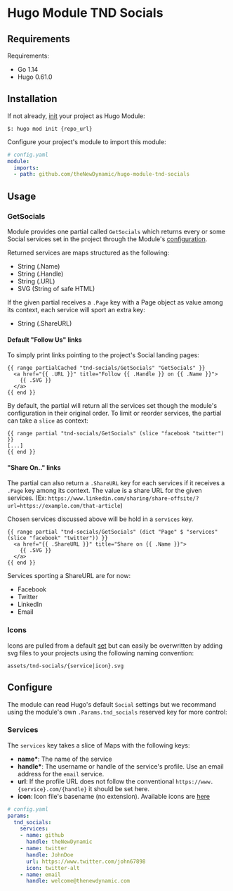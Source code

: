 # Hugo Module TND Socials

## Requirements

Requirements:
- Go 1.14
- Hugo 0.61.0


## Installation

If not already, [init](https://gohugo.io/hugo-modules/use-modules/#initialize-a-new-module) your project as Hugo Module:

```
$: hugo mod init {repo_url}
```

Configure your project's module to import this module:

```yaml
# config.yaml
module:
  imports:
  - path: github.com/theNewDynamic/hugo-module-tnd-socials
```

## Usage

### GetSocials

Module provides one partial called `GetSocials` which returns every or some Social services set in the project through the Module's [configuration](#configuration).

Returned services are maps structured as the following:
  - String (.Name)
  - String (.Handle)
  - String (.URL)
  - SVG (String of safe HTML)

If the given partial receives a `.Page` key with a Page object as value among its context, each service will sport an extra key:
  - String (.ShareURL)

#### Default "Follow Us" links

To simply print links pointing to the project's Social landing pages:

```
{{ range partialCached "tnd-socials/GetSocials" "GetSocials" }}
  <a href="{{ .URL }}" title="Follow {{ .Handle }} on {{ .Name }}">
    {{ .SVG }}
  </a>
{{ end }}
```
By default, the partial will return all the services set though the module's configuration in their original order. 
To limit or reorder services, the partial can take a `slice` as context:
```
{{ range partial "tnd-socials/GetSocials" (slice "facebook "twitter") }}
[...]
{{ end }}
```

#### "Share On.." links

The partial can also return a `.ShareURL` key for each services if it receives a `.Page` key among its context. The value is a share URL for the given services.
(Ex: `https://www.linkedin.com/sharing/share-offsite/?url=https://example.com/that-article`) 

Chosen services discussed above will be hold in a `services` key.

```
{{ range partial "tnd-socials/GetSocials" (dict "Page" $ "services" (slice "facebook" "twitter")) }}
  <a href="{{ .ShareURL }}" title="Share on {{ .Name }}">
    {{ .SVG }}
  </a>
{{ end }}
```

Services sporting a ShareURL are for now:
- Facebook
- Twitter
- LinkedIn
- Email

### Icons

Icons are pulled from a default [set](https://github.com/theNewDynamic/hugo-module-tnd-icons/tree/master/svgs) but can easily be overwritten by adding svg files to your projects using the following naming convention:

`assets/tnd-socials/{service|icon}.svg`

## Configure

The module can read Hugo's default `Social` settings but we recommand using the module's own `.Params.tnd_socials` reserved key for more control:

### Services
The `services` key takes a slice of Maps with the following keys:
  - __name*__: The name of the service
  - __handle*__: The username or handle of the service's profile. Use an email address for the `email` service.
  - __url__: If the profile URL does not follow the conventional `https://www.{service}.com/{handle}` it should be set here.
  - __icon__: Icon file's basename (no extension). Available icons are [here](https://github.com/theNewDynamic/hugo-module-tnd-icons/tree/master/svgs)  

```yaml
# config.yaml
params:
  tnd_socials:
    services:
    - name: github
      handle: theNewDynamic
    - name: twitter
      handle: JohnDoe
      url: https://www.twitter.com/john67898
      icon: twitter-alt
    - name: email
      handle: welcome@thenewdynamic.com
```
